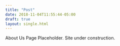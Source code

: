 ```yaml
---
title: "Post"
date: 2018-11-04T11:55:44-05:00
draft: true
layout: single.html
---
```


<div> About Us Page Placeholder. Site under construction. </div>
